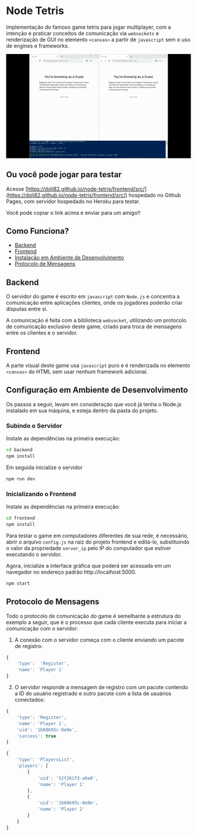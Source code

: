 # Node Tetris
Implementação do famoso game tetris para jogar multiplayer, com a intenção e praticar conceitos de comunicação via `websockets` e renderização de GUI no elemento `<canvas>` a partir de `javascript` sem o uso de engines e frameworks.

![demo](game-preview.gif)

## Ou você pode jogar para testar

Acesse [https://doli82.github.io/node-tetris/frontend/src/](https://doli82.github.io/node-tetris/frontend/src/) hospedado no Github Pages, com servidor hospedado no Heroku para testar. 

Você pode copiar o link acima e enviar para um amigo!!
## Como Funciona?
- [Backend](#backend)
- [Frontend](#frontend)
- [Instalação em Ambiente de Desenvolvimento](#instalação-em-ambiente-de-desenvolvimento)
- [Protocolo de Mensagens](#protocolo-de-mensagens)

## **Backend**
O servidor do game é escrito em `javascript` com `Node.js` e concentra a comunicação entre aplicações clientes, onde os jogadores poderão criar disputas entre si.

A comunicação é feita com a biblioteca `websocket`, utilizando um protocolo de comunicação exclusivo deste game, criado para troca de mensagens entre os clientes e o servidor.

## **Frontend**
A parte visual deste game usa `javascript` puro e é renderizada no elemento `<canvas>` do HTML sem usar nenhum framework adicional.

## **Configuração em Ambiente de Desenvolvimento**
Os passos a seguir, levam em consideração que você já tenha o Node.js instalado em sua máquina, e esteja dentro da pasta do projeto.
### Subindo o Servidor
Instale as dependências na primeira execução:
````bash
cd backend
npm install
````
 Em seguida inicialize o servidor
````bash
npm run dev
````
### Inicializando o Frontend
Instale as dependências na primeira execução:
````bash
cd frontend
npm install
````
 Para testar o game em computadores diferentes de sua rede, é necessário, abrir o arquivo `config.js` na raiz do projeto frontend e editá-lo, substituindo o valor da propriedade `server_ip` pelo IP do computador que estiver executando o servidor.
 
 Agora, inicialize a interface gráfica que poderá ser acessada em um navegador no endereço padrão http://localhost:5000.
````bash
npm start
````
## **Protocolo de Mensagens**
Todo o protocolo de comunicação do game é semelhante a estrutura do exemplo a seguir, que é o processo que cada cliente executa para iniciar a comunicação com o servidor: 

1. A conexão com o servidor começa com o cliente enviando um pacote de registro:
````js
{
    'type':  'Register',
    'name': 'Player 1'
}
````
2. O servidor responde a mensagem de registro com um pacote contendo a ID do usuário registrado e outro pacote com a lista de usuários conectados:

````js
{
    'type': 'Register',
    'name': 'Player 1',
    'uid': '1b68695c-0e0e',
    'success': true
}
````

````js
{
    'type': 'PlayersList',
    'players': [
        {
            'uid': '52f261f3-a6e8',
            'name': 'Player 1'
        },
        {
            'uid': '1b68695c-0e0e',
            'name': 'Player 2'
        }
    ]
}
````
